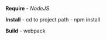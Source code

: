 **Require**
    - _NodeJS_
    
**Install**
    - cd to project path
    - npm install
    
**Build**
    - webpack
